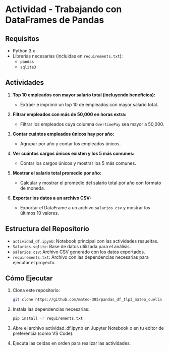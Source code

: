 # Actividad - Trabajando con DataFrames de Pandas

## Requisitos

- Python 3.x
- Librerías necesarias (incluidas en `requirements.txt`):
  - `pandas`
  - `sqlite3`

## Actividades

1. **Top 10 empleados con mayor salario total (incluyendo beneficios):**

   - Extraer e imprimir un top 10 de empleados con mayor salario total.

2. **Filtrar empleados con más de 50,000 en horas extra:**

   - Filtrar los empleados cuya columna `OvertimePay` sea mayor a 50,000.

3. **Contar cuántos empleados únicos hay por año:**

   - Agrupar por año y contar los empleados únicos.

4. **Ver cuántos cargos únicos existen y los 5 más comunes:**

   - Contar los cargos únicos y mostrar los 5 más comunes.

5. **Mostrar el salario total promedio por año:**

   - Calcular y mostrar el promedio del salario total por año con formato de moneda.

6. **Exportar los datos a un archivo CSV:**
   - Exportar el DataFrame a un archivo `salarios.csv` y mostrar los últimos 10 valores.

## Estructura del Repositorio

- `actividad_df.ipynb`: Notebook principal con las actividades resueltas.
- `Salaries.sqlite`: Base de datos utilizada para el análisis.
- `salarios.csv`: Archivo CSV generado con los datos exportados.
- `requirements.txt`: Archivo con las dependencias necesarias para ejecutar el proyecto.

## Cómo Ejecutar

1. Clona este repositorio:
   ```bash
   git clone https://github.com/mateo-385/pandas_df_tlp3_mateo_cuella
   ```
2. Instala las dependencias necesarias:
   ```bash
   pip install -r requirements.txt
   ```
3. Abre el archivo actividad_df.ipynb en Jupyter Notebook o en tu editor de preferencia (como VS Code).

4. Ejecuta las celdas en orden para realizar las actividades.
